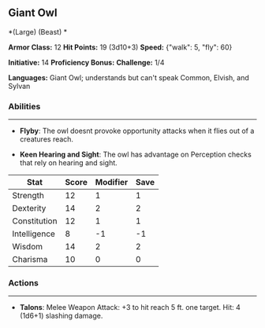 ## Giant Owl
*(Large) (Beast) *

**Armor Class:** 12
**Hit Points:** 19 (3d10+3)
**Speed:** {"walk": 5, "fly": 60}

**Initiative:** 14
**Proficiency Bonus:**
**Challenge:** 1/4

**Languages:** Giant Owl; understands but can't speak Common, Elvish, and Sylvan

### Abilities
 --- 
- **Flyby**: The owl doesnt provoke opportunity attacks when it flies out of a creatures reach.

- **Keen Hearing and Sight**: The owl has advantage on Perception checks that rely on hearing and sight.



| Stat | Score | Modifier | Save |
| ---- | ---- | ---- | ---- |
| Strength | 12 | 1 | 1 |
| Dexterity | 14 | 2 | 2 |
| Constitution | 12 | 1 | 1 |
| Intelligence | 8 | -1 | -1 |
| Wisdom | 14 | 2 | 2 |
| Charisma | 10 | 0 | 0 |

### Actions
 --- 
- **Talons**: Melee Weapon Attack: +3 to hit  reach 5 ft.  one target. Hit: 4 (1d6+1) slashing damage.

